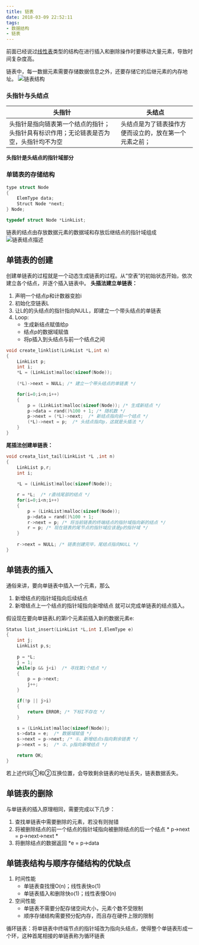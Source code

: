 ```yaml
---
title: 链表
date: 2018-03-09 22:52:11
tags:
- 数据结构
- 链表
---
```

前面已经说过[线性表](https://xpengv.github.io/2018/03/02/线性表/)类型的结构在进行插入和删除操作时要移动大量元素，导致时间复杂度高。

链表中，每一数据元素需要存储数据信息之外，还要存储它的后继元素的内存地址。
![链表结构](/img/LinkedList/链表-1.png)

<!-- more -->

### 头指针与头结点

头指针 | 头结点
---|---
头指针是指向链表第一个结点的指针；头指针具有标识作用；无论链表是否为空，头指针均不为空 | 头结点是为了链表操作方便而设立的，放在第一个元素之前；

**头指针是头结点的指针域部分**

### 单链表的存储结构
```cpp
type struct Node
{
    ElemType data;
    Struct Node *next;
} Node;

typedef struct Node *LinkList;

```

链表的结点由存放数据元素的数据域和存放后继结点的指针域组成
![链表结点描述](/img/LinkedList/链表-2.png)

## 单链表的创建
创建单链表的过程就是一个动态生成链表的过程。从“空表”的初始状态开始，依次建立各个结点，并逐个插入链表中。
**头插法建立单链表：**
1. 声明一个结点p和计数器变脸i
2. 初始化空链表L
3. 让L的的头结点的指针指向NULL，即建立一个带头结点的单链表
4. Loop:
	- 生成新结点赋值给p
	- 结点p的数据域赋值
	- 将p插入到头结点与前一个结点之间

```cpp
void create_linklist(LinkList *L,int n)
{
    LinkList p;
    int i;
    *L = (LinkList)malloc(sizeof(Node));
    
    (*L)->next = NULL; /* 建立一个带头结点的单链表 */

    for(i=0;i<n;i++)
    {
        p = (LinkList)malloc(sizeof(Node)); /* 生成新结点 */
        p->data = rand()%100 + 1; /* 随机数 */
        p->next = (*L)->next;  /* 新结点指向前一个结点 */
        (*L)->next = p;  /* 头结点指向p，这就是头插法 */
    }
}
```

**尾插法创建单链表：**
```cpp
void creata_list_tail(LinkList *L ,int n)
{
    LinkList p,r;
    int i;
    
    *L = (LinkList)malloc(sizeof(Node));

    r = *L;  /* r直线尾部的结点 */
    for(i=0;i<n;i++)
    {
        p = (LinkList)malloc(sizeof(Node));
        p->data = rand()%100 + 1;
        r->next = p; /* 将当前链表的终端结点的指针域指向新的结点 */
        r = p; /* 现在链表的尾节点的指针域应该是p的指针域 */
    }
    
    r->next = NULL; /* 链表创建完毕，尾结点指向NULL */
}

```

## 单链表的插入
通俗来讲，要向单链表中插入一个元素，那么
1. 新增结点的指针域指向后续结点
2. 新增结点上一个结点的指针域指向新增结点
就可以完成单链表的结点插入。

假设现在要向单链表L的第i个元素前插入新的数据元素e:

```cpp
Status list_insert(LinkList *L,int I,ElemType e)
{
    int j;
    LinkList p,s;
    
    p = *L;
    j = 1;
    while(p && j<i)  /* 寻找第i个结点 */
    {
        p = p->next;
        j++;
    }

    if(!p || j>i)
    {
        return ERROR; /* 下标I不存在 */
    }

    s = (LinkList)malloc(sizeof(Node));
    s->data = e;  /* 数据域赋值 */
    s->next = p->next; /* ①、新增结点s指向剩余链表 */
    p->next = s;  /* ②、p指向新增结点 */

    return OK;
}
```

若上述代码①和②互换位置，会导致剩余链表的地址丢失，链表数据丢失。

## 单链表的删除
与单链表的插入原理相同，需要完成以下几步：
1. 查找单链表中需要删除的元素，若没有则抛错
2. 将被删除结点的前一个结点的指针域指向被删除结点的后一个结点 * p->next = p->next->next *
3. 将删除结点的数据返回 *e = p->data

## 单链表结构与顺序存储结构的优缺点

1. 时间性能
	- 单链表查找慢O(n)；线性表快o(1)
	- 单链表插入和删除快o(1)；线性表慢O(n)
2. 空间性能
	- 单链表不需要分配存储空间大小，元素个数不受限制
	- 顺序存储结构需要预分配内存，而且存在硬件上限的限制

循环链表：将单链表中终端节点的指针域改为指向头结点，使得整个单链表形成一个环，这种首尾相接的单链表称为循环链表
